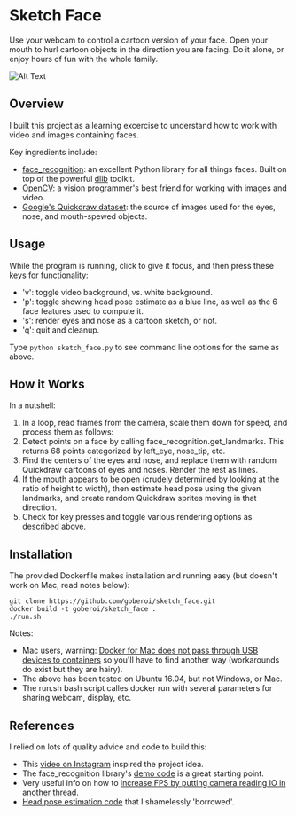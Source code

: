# Sketch Face

Use your webcam to control a cartoon version of your face. Open your
mouth to hurl cartoon objects in the direction you are facing.  Do it
alone, or enjoy hours of fun with the whole family.

![Alt Text](https://github.com/goberoi/sketch_face/blob/master/sketch_face.gif)

## Overview

I built this project as a learning excercise to understand how to work with video and images containing faces.

Key ingredients include:
* [face_recognition](https://github.com/ageitgey/face_recognition): an excellent Python library for all things faces. Built on top of the powerful [dlib](https://github.com/davisking/dlib) toolkit.
* [OpenCV](https://github.com/opencv/opencv): a vision programmer's best friend for working with images and video.
* [Google's Quickdraw dataset](https://github.com/googlecreativelab/quickdraw-dataset): the source of images used for the eyes, nose, and mouth-spewed objects.

## Usage

While the program is running, click to give it focus, and then press these keys for functionality:
* 'v': toggle video background, vs. white background.
* 'p': toggle showing head pose estimate as a blue line, as well as the 6 face features used to compute it.
* 's': render eyes and nose as a cartoon sketch, or not.
* 'q': quit and cleanup.

Type `python sketch_face.py` to see command line options for the same as above.

## How it Works

In a nutshell:
1. In a loop, read frames from the camera, scale them down for speed, and process them as follows:
2. Detect points on a face by calling face_recognition.get_landmarks. This returns 68 points categorized by left_eye, nose_tip, etc.
3. Find the centers of the eyes and nose, and replace them with random Quickdraw cartoons of eyes and noses. Render the rest as lines.
4. If the mouth appears to be open (crudely determined by looking at the ratio of height to width), then estimate head pose using the given landmarks, and create random Quickdraw sprites moving in that direction.
5. Check for key presses and toggle various rendering options as described above.

## Installation

The provided Dockerfile makes installation and running easy (but doesn't work on Mac, read notes below):

```
git clone https://github.com/goberoi/sketch_face.git
docker build -t goberoi/sketch_face .
./run.sh
```

Notes:
* Mac users, warning: [Docker for Mac does not pass through USB devices to containers](https://docs.docker.com/docker-for-mac/faqs/#can-i-pass-through-a-usb-device-to-a-container) so you'll have to find another way (workarounds do exist but they are hairy).
* The above has been tested on Ubuntu 16.04, but not Windows, or Mac. 
* The run.sh bash script calles docker run with several parameters for sharing webcam, display, etc.

## References

I relied on lots of quality advice and code to build this:
* This [video on Instagram](https://www.instagram.com/p/BUU8TuQD6_v) inspired the project idea.
* The face_recognition library's [demo code](https://github.com/ageitgey/face_recognition/blob/master/examples/facerec_from_webcam_faster.py) is a great starting point.
* Very useful info on how to [increase FPS by putting camera reading IO in another thread](https://www.pyimagesearch.com/2015/12/21/increasing-webcam-fps-with-python-and-opencv/).
* [Head pose estimation code](https://www.learnopencv.com/head-pose-estimation-using-opencv-and-dlib/) that I shamelessly 'borrowed'.
